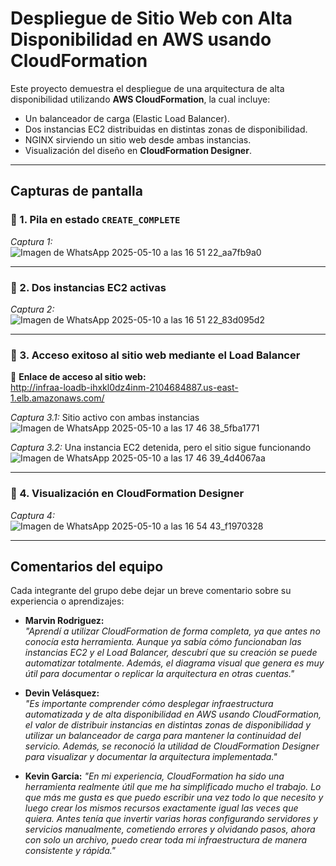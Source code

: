 # Despliegue de Sitio Web con Alta Disponibilidad en AWS usando CloudFormation

Este proyecto demuestra el despliegue de una arquitectura de alta disponibilidad utilizando **AWS CloudFormation**, la cual incluye:

- Un balanceador de carga (Elastic Load Balancer).
- Dos instancias EC2 distribuidas en distintas zonas de disponibilidad.
- NGINX sirviendo un sitio web desde ambas instancias.
- Visualización del diseño en **CloudFormation Designer**.

---

## Capturas de pantalla

### 📌 1. Pila en estado `CREATE_COMPLETE`
*Captura 1:*  
![Imagen de WhatsApp 2025-05-10 a las 16 51 22_aa7fb9a0](https://github.com/user-attachments/assets/317913ec-738a-4207-a658-e9d3b36049dc)


---

### 📌 2. Dos instancias EC2 activas
*Captura 2:*  
![Imagen de WhatsApp 2025-05-10 a las 16 51 22_83d095d2](https://github.com/user-attachments/assets/471cd72c-8578-462c-8b38-e0d4c164e5b9)


---

### 📌 3. Acceso exitoso al sitio web mediante el Load Balancer
🔗 **Enlace de acceso al sitio web:**  
http://infraa-loadb-ihxkl0dz4inm-2104684887.us-east-1.elb.amazonaws.com/

*Captura 3.1:* Sitio activo con ambas instancias  
![Imagen de WhatsApp 2025-05-10 a las 17 46 38_5fba1771](https://github.com/user-attachments/assets/310d7215-77dc-4850-a56a-6626bf33da88)


*Captura 3.2:* Una instancia EC2 detenida, pero el sitio sigue funcionando  
![Imagen de WhatsApp 2025-05-10 a las 17 46 39_4d4067aa](https://github.com/user-attachments/assets/4cbaf7f7-0be3-4266-90e6-e65b5c27cfe4)


---

### 📌 4. Visualización en CloudFormation Designer
*Captura 4:*  
![Imagen de WhatsApp 2025-05-10 a las 16 54 43_f1970328](https://github.com/user-attachments/assets/9fd993a7-c14b-4df6-9882-f7504fc746f1)


---

## Comentarios del equipo

Cada integrante del grupo debe dejar un breve comentario sobre su experiencia o aprendizajes:

- **Marvin Rodriguez:**  
  _"Aprendí a utilizar CloudFormation de forma completa, ya que antes no conocía esta herramienta. Aunque ya sabía cómo funcionaban las instancias EC2 y el Load Balancer, descubrí que su creación se puede automatizar totalmente. Además, el diagrama visual que genera es muy útil para documentar o replicar la arquitectura en otras cuentas."_  

- **Devin Velásquez:**  
  _"Es importante comprender cómo desplegar infraestructura automatizada y de alta disponibilidad en AWS usando CloudFormation, el valor de distribuir instancias en distintas zonas de disponibilidad y utilizar un balanceador de carga para mantener la continuidad del servicio. Además, se reconoció la utilidad de CloudFormation Designer para visualizar y documentar la arquitectura implementada."_  
 
 - **Kevin García:**
  _"En mi experiencia, CloudFormation ha sido una herramienta realmente útil que me ha simplificado mucho el trabajo. Lo que más me gusta es que puedo escribir una vez todo lo que necesito y luego crear los mismos recursos exactamente igual las veces que quiera. Antes tenía que invertir varias horas configurando servidores y servicios manualmente, cometiendo errores y olvidando pasos, ahora con solo un archivo, puedo crear toda mi infraestructura de manera consistente y rápida."_



